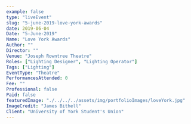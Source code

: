 ```yaml
---
example: false
type: "liveEvent"
slug: "5-june-2019-love-york-awards"
date: 2019-06-04
Date: "5-June-2019"
Name: "Love York Awards"
Author: ""
Director: ""
Venue: "Joseph Rowntree Theatre"
Roles: ["Lighting Designer", "Lighting Operator"]
Tags: ["Lighting"]
EventType: "Theatre"
PerformancesAttended: 0
Fee: ""
Professional: false
Paid: false
featuredImage: "./../../../assets/img/portfolioImages/loveYork.jpg"
ImageCredit: "James Bithell"
Client: "University of York Student's Union"
---
```

